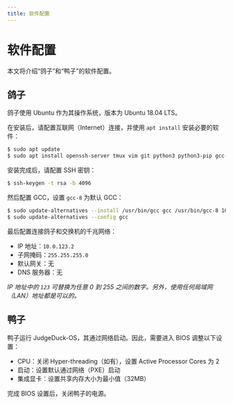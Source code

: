 ```yaml
---
title: 软件配置
---
```


# 软件配置

本文将介绍“鸽子”和“鸭子”的软件配置。

## 鸽子

鸽子使用 Ubuntu 作为其操作系统，版本为 Ubuntu 18.04 LTS。

在安装后，请配置互联网（Internet）连接，并使用 `apt install` 安装必要的软件：

```bash
$ sudo apt update
$ sudo apt install openssh-server tmux vim git python3 python3-pip gcc-8 g++-8 gcc-8-multilib g++-8-multilib unzip qemu-system-x86
```

安装完成后，请配置 SSH 密钥：

```bash
$ ssh-keygen -t rsa -b 4096
```

然后配置 GCC，设置 `gcc-8` 为默认 GCC：

```bash
$ sudo update-alternatives --install /usr/bin/gcc gcc /usr/bin/gcc-8 100 --slave /usr/bin/g++ g++ /usr/bin/g++-8
$ sudo update-alternatives --config gcc
```

最后配置连接鸽子和交换机的千兆网络：

* IP 地址：`10.0.123.2`
* 子网掩码：`255.255.255.0`
* 默认网关：无
* DNS 服务器：无

*IP 地址中的 `123` 可替换为任意 0 到 255 之间的数字。另外，使用任何局域网（LAN）地址都是可以的。*

## 鸭子

鸭子运行 JudgeDuck-OS，其通过网络启动。因此，需要进入 BIOS 调整以下设置：

* CPU：关闭 Hyper-threading（如有），设置 Active Processor Cores 为 2
* 启动：设置默认通过网络（PXE）启动
* 集成显卡：设置共享内存大小为最小值（32MB）

完成 BIOS 设置后，关闭鸭子的电源。
